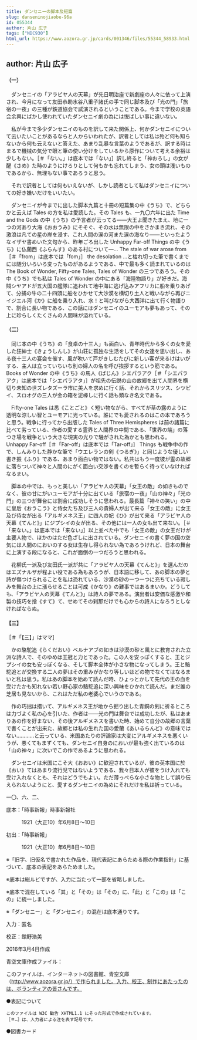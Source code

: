 ```yaml
---
title: ダンセニーの脚本及短篇
slug: danseninojiaobe-96a
id: 055344
author: 片山 広子
tags: ["NDC930"]
html_url: https://www.aozora.gr.jp/cards/001346/files/55344_58933.html
---
```


## author: 片山 広子

#### （一）




　ダンセニイの「アラビヤ人の天幕」が先日明治座で新劇座の人々に依って上演され、今月になって友田恭助水谷八重子諸氏の手で同じ脚本及び「光の門」「旅宿の一夜」の三種が鉄道協会で試演されるということである。今まで学校の英語会余興にばかし使われていたダンセニイ劇の為には悦ばしい事に違いない。

　私が今まで多少ダンセニイのものを訳して来た関係上、何かダンセニイについて云いたいことがあるならと人からいわれたが、訳者としては私は殆ど何も知らないから何も云えないと答えた、あまり乱暴な言葉のようであるが、訳する時はまるで機械の気分で眼と筆の使い分けをしているから原作について考える余裕は少しもない。［＃「ない。」は底本では「ない」］訳し終ると「神おろし」の女が醒《さめ》た時のようにけろりとして何もかも忘れてしまう、女の頭は浅いものであるから、無理もない事であろうと思う。

　それで訳者としては何もいえないが、しかし読者として私はダンセニイについての好き嫌いだけをいいたい。

　ダンセニイが今までに出した脚本九篇と十冊の短篇集の中《うち》で、どちらかと云えば Tales の方を私は愛読した。その Tales も、一九〇六年に出た Time and the Gods の中《うち》の予言者が云ってる――大王よ聞きたまえ、地に一つの河あり大海《おおうみ》にそそぐ、その水は無限の中をさかまき流れ、その激浪は凡ての星の岸を浸す、これ人間の涙の河また涙の海なり――といったようなイザヤ書めいた文句から、昨年ごろ出した Unhappy Far-off Things の中《うち》に仏蘭西《ふらんす》のある村について―… The stale of war arose from［＃「from」は底本では「fom」］ the desolation …と枯れ切った筆で書くまでには随分いろいろ変ったものがあるようである、中で最も多く読まれているのは The Book of Wonder, Fifty-one Tales, Tales of Wonder の三つであろう。その中《うち》でも私は Tales of Wonder の中にある「海陸物語り」が好きだ。海賊シヤアドが五大国の艦隊に追われて地中海に逃げ込みアフリカに船を乗りあげて、分捕の牛の二十四頭に船をひかせて大沙漠を横切り土人と戦いながら再びニイジエル河《か》に船を乗り入れ、水！と叫びながら大西洋に出て行く物語りで、割合に長い物である、この話にはダンセニイのユーモアも夢もあって、その上に珍らしくたくさんの人間味が溢れている。



#### （二）




　同じ本の中《うち》の「食卓の十三人」も面白い、青年時代から多くの女を愛した狂紳士《きょうしんし》が山荘に孤独な生活をしてその女達を思い出し、ある夜十三人の宴会を催す、風が吹いて戸がきしむたびに新しい客が来るけはいがする、主人は立っていちいち別の婦人の名を呼び挨拶するという筋である。Books of Wonder の中《うち》の馬人《ばじん》シエパラアク［＃「シエパラアク」は底本では「シエパラアタ」］が祖先の伝説の山の故郷を出て人間界を横切り未知の世ズレタズーラ市に美人を求めに行く話、それからスリツス、シツピイ、スロオグの三人が金の箱を泥棒しに行く話も類なき名文である。

　Fifty-one Tales は悉《ことごと》く短い物ながら、すべてが草の露のように透明な涼しい智とユーモアに光っている。誰にでも愛されるのはこの本であろうと思う。戦争に行ってから出版した Tales of Three Hemispheres は前の諸篇に比べて劣っている、作者の愛する霊界と人間界の中間である、「世界の端」の落つき場を戦争という大きな現実の光りで騒がされた為かとも思われる。Unhappy Far-off［＃「Far-off」は底本では「Tar-off」］ Things も戦争中の作で、しんみりした静かな筆で「ウエレランの剣《つるぎ》」と同じような優しい書き振《ふり》である、あまり面白い物ではない。私共はもう一度彼が霊の故郷に落ちついて神々と人間のにがく面白い交渉を書くのを暫らく待っていなければなるまい。

　脚本の中では、もっと美しい「アラビヤ人の天幕」「女王の敵」の如きものでなく、彼の甘にがいユーモアが十分に出ている「旅宿の一夜」「山の神々」「光の門」の三つが舞台には割合に成功しそうに思われる。最長篇「神々の笑い」の中に皇后《おうこう》と侍女たち及び三人の貴婦人が出て来る「女王の敵」に女王及び侍女が出る「アルギメネス王」に四人の妃《ひ》が出て来る「アラビヤ人の天幕《てんと》」にジプシイの女が出る、その他には一人の女も出て来ない。［＃「来ない。」は底本では「来ない」］以上並べた中でも「女王の敵」の女王だけが主要人物で、ほかのはただ色ざしに出されている。ダンセニイの書く夢の国の空気には人間のにおいのする女は生存し得られない為であろうけれど、日本の舞台に上演する段になると、これが面倒の一つだろうと思われる。

　花柳氏一派及び友田氏一派が共に「アラビヤ人の天幕《てんと》」を選んだのはエズナルザが程よい役である為もあろうが、日本語に移して、あの脚本の夢と詩が傷つけられることを私は恐れている、沙漠の砂の一つ一つに充ちている寂しみを舞台の上に漲らせることは可成《かなり》の難事ではあるまいか。どうしても、「アラビヤ人の天幕《てんと》」は詩人の夢である。演出者は安価な感激や和製の技巧を捨《すて》て、せめてその刹那だけでも心からの詩人になろうとしなければならぬ。



#### 【三】
［＃「【三】」はママ］



　かの駱駝追《らくだおい》ベルナアブの如きは沙漠の砂と風とに教育された立派な詩人で、そのゆめは王冠と力とであった。この人を安っぽくすると、王とジプシイの女も安っぽくなる、そして脚本全体が小さな物になってしまう。王と駱駝追とが交換する二人の夢はその重みがかなり等しいほどの物でなくてはなるまいと私は思う。私はあの脚本を始めて読んだ時、ひょっとかして先代の王の血を受けたかも知れない若い野心家の駱駝追に深い興味をひかれて読んだ。まだ誰の芝居も見ないから、これはただ私の老婆心でいうのである。

　作の巧拙は措いて、アルギメネス王が地から掘り出した青銅の剣に祈るところは力づよく私の心を引いた、作者は――光の門は舞台では成功したが、私はあまりあの作を好まない、その後アルギメネスを書いた時、始めて自分の故郷の言葉で書くことが出来た、故郷とは私の生れた国の愛蘭《あいるらんど》の意味ではない…………と云っている、米国あたりの評論家は大変にアルギメネスを悪くいうが、悪くてもまずくても、ダンセニイ自身のにおいが最も強く出ているのは「山の神々」に次いでこの作であるように思われる。

　ダンセニイは米国にこそ大《おおい》に歓迎されているが、彼の英本国に於《おい》てはあまり流行児ではないようである、我々日本人が彼をうけ入れても受け入れなくとも、それはどうでもよい。ただ薄っぺらな小さな物として誤り伝えられないようにと、愛するダンセニイの為めにそれだけを私は祈っている。

一〇、六、二、













底本：「時事新報」時事新報社

　　　1921（大正10）年6月8日～10日

初出：「時事新報」

　　　1921（大正10）年6月8日～10日

※「旧字、旧仮名で書かれた作品を、現代表記にあらためる際の作業指針」に基づいて、底本の表記をあらためました。

※底本は総ルビですが、入力に当たって一部を省略しました。

※底本で混在している「其」と「その」は「その」に、「此」と「この」は「この」に統一しました。

※「ダンセニー」と「ダンセニイ」の混在は底本通りです。

入力：匿名

校正：館野浩美

2016年3月4日作成

青空文庫作成ファイル：

このファイルは、インターネットの図書館、青空文庫（http://www.aozora.gr.jp/）で作られました。入力、校正、制作にあたったのは、ボランティアの皆さんです。











●表記について


	このファイルは W3C 勧告 XHTML1.1 にそった形式で作成されています。
	［＃…］は、入力者による注を表す記号です。







●図書カード